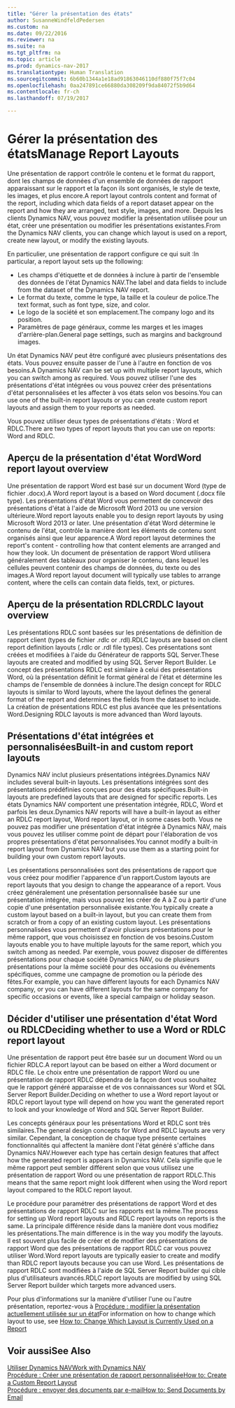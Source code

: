 ```yaml
---
title: "Gérer la présentation des états"
author: SusanneWindfeldPedersen
ms.custom: na
ms.date: 09/22/2016
ms.reviewer: na
ms.suite: na
ms.tgt_pltfrm: na
ms.topic: article
ms.prod: dynamics-nav-2017
ms.translationtype: Human Translation
ms.sourcegitcommit: 6b60b1344a1e18ad91863046110df880f75f7c04
ms.openlocfilehash: 0aa247891ce66880da308209f9da84072f5b9d64
ms.contentlocale: fr-ch
ms.lasthandoff: 07/19/2017

---
```

    
# <a name="manage-report-layouts"></a><span data-ttu-id="79d41-102">Gérer la présentation des états</span><span class="sxs-lookup"><span data-stu-id="79d41-102">Manage Report Layouts</span></span>
<span data-ttu-id="79d41-103">Une présentation de rapport contrôle le contenu et le format du rapport, dont les champs de données d'un ensemble de données de rapport apparaissant sur le rapport et la façon ils sont organisés, le style de texte, les images, et plus encore.</span><span class="sxs-lookup"><span data-stu-id="79d41-103">A report layout controls content and format of the report, including which data fields of a report dataset appear on the report and how they are arranged, text style, images, and more.</span></span> <span data-ttu-id="79d41-104">Depuis les clients Dynamics NAV, vous pouvez modifier la présentation utilisée pour un état, créer une présentation ou modifier les présentations existantes.</span><span class="sxs-lookup"><span data-stu-id="79d41-104">From the Dynamics NAV clients, you can change which layout is used on a report, create new layout, or modify the existing layouts.</span></span> 

<span data-ttu-id="79d41-105">En particulier, une présentation de rapport configure ce qui suit :</span><span class="sxs-lookup"><span data-stu-id="79d41-105">In particular, a report layout sets up the following:</span></span>

- <span data-ttu-id="79d41-106">Les champs d'étiquette et de données à inclure à partir de l'ensemble des données de l'état Dynamics NAV.</span><span class="sxs-lookup"><span data-stu-id="79d41-106">The label and data fields to include from the dataset of the Dynamics NAV report.</span></span>
- <span data-ttu-id="79d41-107">Le format du texte, comme le type, la taille et la couleur de police.</span><span class="sxs-lookup"><span data-stu-id="79d41-107">The text format, such as font type, size, and color.</span></span>
- <span data-ttu-id="79d41-108">Le logo de la société et son emplacement.</span><span class="sxs-lookup"><span data-stu-id="79d41-108">The company logo and its position.</span></span>
- <span data-ttu-id="79d41-109">Paramètres de page généraux, comme les marges et les images d'arrière-plan.</span><span class="sxs-lookup"><span data-stu-id="79d41-109">General page settings, such as margins and background images.</span></span> 

<span data-ttu-id="79d41-110">Un état Dynamics NAV peut être configuré avec plusieurs présentations des états. Vous pouvez ensuite passer de l'une à l'autre en fonction de vos besoins.</span><span class="sxs-lookup"><span data-stu-id="79d41-110">A Dynamics NAV can be set up with multiple report layouts, which you can switch among as required.</span></span> <span data-ttu-id="79d41-111">Vous pouvez utiliser l'une des présentations d'état intégrées ou vous pouvez créer des présentations d'état personnalisées et les affecter à vos états selon vos besoins.</span><span class="sxs-lookup"><span data-stu-id="79d41-111">You can use one of the built-in report layouts or you can create custom report layouts and assign them to your reports as needed.</span></span>

<span data-ttu-id="79d41-112">Vous pouvez utiliser deux types de présentations d'états : Word et RDLC.</span><span class="sxs-lookup"><span data-stu-id="79d41-112">There are two types of report layouts that you can use on reports: Word and RDLC.</span></span>

## <a name="word-report-layout-overview"></a><span data-ttu-id="79d41-113">Aperçu de la présentation d'état Word</span><span class="sxs-lookup"><span data-stu-id="79d41-113">Word report layout overview</span></span>
<span data-ttu-id="79d41-114">Une présentation de rapport Word est basé sur un document Word (type de fichier .docx).</span><span class="sxs-lookup"><span data-stu-id="79d41-114">A Word report layout is a based on Word document (.docx file type).</span></span> <span data-ttu-id="79d41-115">Les présentations d'état Word vous permettent de concevoir des présentations d'état à l'aide de Microsoft Word 2013 ou une version ultérieure.</span><span class="sxs-lookup"><span data-stu-id="79d41-115">Word report layouts enable you to design report layouts by using Microsoft Word 2013 or later.</span></span> <span data-ttu-id="79d41-116">Une présentation d'état Word détermine le contenu de l'état, contrôle la manière dont les éléments de contenu sont organisés ainsi que leur apparence.</span><span class="sxs-lookup"><span data-stu-id="79d41-116">A Word report layout determines the report's content - controlling how that content elements are arranged and how they look.</span></span> <span data-ttu-id="79d41-117">Un document de présentation de rapport Word utilisera généralement des tableaux pour organiser le contenu, dans lequel les cellules peuvent contenir des champs de données, du texte ou des images.</span><span class="sxs-lookup"><span data-stu-id="79d41-117">A Word report layout document will typically use tables to arrange content, where the cells can contain data fields, text, or pictures.</span></span>

## <a name="rdlc-layout-overview"></a><span data-ttu-id="79d41-118">Aperçu de la présentation RDLC</span><span class="sxs-lookup"><span data-stu-id="79d41-118">RDLC layout overview</span></span>
<span data-ttu-id="79d41-119">Les présentations RDLC sont basées sur les présentations de définition de rapport client (types de fichier .rdlc or .rdl).</span><span class="sxs-lookup"><span data-stu-id="79d41-119">RDLC layouts are based on client report definition layouts (.rdlc or .rdl file types).</span></span> <span data-ttu-id="79d41-120">Ces présentations sont créées et modifiées à l'aide du Générateur de rapports SQL Server.</span><span class="sxs-lookup"><span data-stu-id="79d41-120">These layouts are created and modified by using SQL Server Report Builder.</span></span> <span data-ttu-id="79d41-121">Le concept des présentations RDLC est similaire à celui des présentations Word, où la présentation définit le format général de l'état et détermine les champs de l'ensemble de données à inclure.</span><span class="sxs-lookup"><span data-stu-id="79d41-121">The design concept for RDLC layouts is similar to Word layouts, where the layout defines the general format of the report and determines the fields from the dataset to include.</span></span> <span data-ttu-id="79d41-122">La création de présentations RDLC est plus avancée que les présentations Word.</span><span class="sxs-lookup"><span data-stu-id="79d41-122">Designing RDLC layouts is more advanced than Word layouts.</span></span>

## <a name="built-in-and-custom-report-layouts"></a><span data-ttu-id="79d41-123">Présentations d'état intégrées et personnalisées</span><span class="sxs-lookup"><span data-stu-id="79d41-123">Built-in and custom report layouts</span></span>
<span data-ttu-id="79d41-124">Dynamics NAV inclut plusieurs présentations intégrées.</span><span class="sxs-lookup"><span data-stu-id="79d41-124">Dynamics NAV includes several built-in layouts.</span></span> <span data-ttu-id="79d41-125">Les présentations intégrées sont des présentations prédéfinies conçues pour des états spécifiques.</span><span class="sxs-lookup"><span data-stu-id="79d41-125">Built-in layouts are predefined layouts that are designed for specific reports.</span></span> <span data-ttu-id="79d41-126">Les états Dynamics NAV comportent une présentation intégrée, RDLC, Word et parfois les deux.</span><span class="sxs-lookup"><span data-stu-id="79d41-126">Dynamics NAV reports will have a built-in layout as either an RDLC report layout, Word report layout, or in some cases both.</span></span> <span data-ttu-id="79d41-127">Vous ne pouvez pas modifier une présentation d'état intégrée à Dynamics NAV, mais vous pouvez les utiliser comme point de départ pour l'élaboration de vos propres présentations d'état personnalisées.</span><span class="sxs-lookup"><span data-stu-id="79d41-127">You cannot modify a built-in report layout from Dynamics NAV but you use them as a starting point for building your own custom report layouts.</span></span> 

<span data-ttu-id="79d41-128">Les présentations personnalisées sont des présentations de rapport que vous créez pour modifier l'apparence d'un rapport.</span><span class="sxs-lookup"><span data-stu-id="79d41-128">Custom layouts are report layouts that you design to change the appearance of a report.</span></span> <span data-ttu-id="79d41-129">Vous créez généralement une présentation personnalisée basée sur une présentation intégrée, mais vous pouvez les créer de A à Z ou à partir d'une copie d'une présentation personnalisée existante.</span><span class="sxs-lookup"><span data-stu-id="79d41-129">You typically create a custom layout based on a built-in layout, but you can create them from scratch or from a copy of an existing custom layout.</span></span> <span data-ttu-id="79d41-130">Les présentations personnalisées vous permettent d'avoir plusieurs présentations pour le même rapport, que vous choisissez en fonction de vos besoins.</span><span class="sxs-lookup"><span data-stu-id="79d41-130">Custom layouts enable you to have multiple layouts for the same report, which you switch among as needed.</span></span> <span data-ttu-id="79d41-131">Par exemple, vous pouvez disposer de différentes présentations pour chaque société Dynamics NAV, ou de plusieurs présentations pour la même société pour des occasions ou événements spécifiques, comme une campagne de promotion ou la période des fêtes.</span><span class="sxs-lookup"><span data-stu-id="79d41-131">For example, you can have different layouts for each Dynamics NAV company, or you can have different layouts for the same company for specific occasions or events, like a special campaign or holiday season.</span></span>

## <a name="deciding-whether-to-use-a-word-or-rdlc-report-layout"></a><span data-ttu-id="79d41-132">Décider d'utiliser une présentation d'état Word ou RDLC</span><span class="sxs-lookup"><span data-stu-id="79d41-132">Deciding whether to use a Word or RDLC report layout</span></span> 
<span data-ttu-id="79d41-133">Une présentation de rapport peut être basée sur un document Word ou un fichier RDLC.</span><span class="sxs-lookup"><span data-stu-id="79d41-133">A report layout can be based on either a Word document or RDLC file.</span></span> <span data-ttu-id="79d41-134">Le choix entre une présentation de rapport Word ou une présentation de rapport RDLC dépendra de la façon dont vous souhaitez que le rapport généré apparaisse et de vos connaissances sur Word et SQL Server Report Builder.</span><span class="sxs-lookup"><span data-stu-id="79d41-134">Deciding on whether to use a Word report layout or RDLC report layout type will depend on how you want the generated report to look and your knowledge of Word and SQL Server Report Builder.</span></span> 

<span data-ttu-id="79d41-135">Les concepts généraux pour les présentations Word et RDLC sont très similaires.</span><span class="sxs-lookup"><span data-stu-id="79d41-135">The general design concepts for Word and RDLC layouts are very similar.</span></span> <span data-ttu-id="79d41-136">Cependant, la conception de chaque type présente certaines fonctionnalités qui affectent la manière dont l'état généré s'affiche dans Dynamics NAV.</span><span class="sxs-lookup"><span data-stu-id="79d41-136">However each type has certain design features that affect how the generated report is appears in Dynamics NAV.</span></span> <span data-ttu-id="79d41-137">Cela signifie que le même rapport peut sembler différent selon que vous utilisez une présentation de rapport Word ou une présentation de rapport RDLC.</span><span class="sxs-lookup"><span data-stu-id="79d41-137">This means that the same report might look different when using the Word report layout compared to the RDLC report layout.</span></span>

<span data-ttu-id="79d41-138">Le procédure pour paramétrer des présentations de rapport Word et des présentations de rapport RDLC sur les rapports est la même.</span><span class="sxs-lookup"><span data-stu-id="79d41-138">The process for setting up Word report layouts and RDLC report layouts on reports is the same.</span></span> <span data-ttu-id="79d41-139">La principale différence réside dans la manière dont vous modifiez les présentations.</span><span class="sxs-lookup"><span data-stu-id="79d41-139">The main difference is in the way you modify the layouts.</span></span> <span data-ttu-id="79d41-140">Il est souvent plus facile de créer et de modifier des présentations de rapport Word que des présentations de rapport RDLC car vous pouvez utiliser Word.</span><span class="sxs-lookup"><span data-stu-id="79d41-140">Word report layouts are typically easier to create and modify than RDLC report layouts because you can use Word.</span></span> <span data-ttu-id="79d41-141">Les présentations de rapport RDLC sont modifiées à l'aide de SQL Server Report builder qui cible plus d'utilisateurs avancés.</span><span class="sxs-lookup"><span data-stu-id="79d41-141">RDLC report layouts are modified by using SQL Server Report builder which targets more advanced users.</span></span>

<span data-ttu-id="79d41-142">Pour plus d'informations sur la manière d'utiliser l'une ou l'autre présentation, reportez-vous à [Procédure : modifiier la présentation actuellement utilisée sur un état](ui-how-change-layout-currently-used-report.md)</span><span class="sxs-lookup"><span data-stu-id="79d41-142">For information on how to change which layout to use, see [How to: Change Which Layout is Currently Used on a Report](ui-how-change-layout-currently-used-report.md)</span></span>

## <a name="see-also"></a><span data-ttu-id="79d41-143">Voir aussi</span><span class="sxs-lookup"><span data-stu-id="79d41-143">See Also</span></span>
[<span data-ttu-id="79d41-144">Utiliser Dynamics NAV</span><span class="sxs-lookup"><span data-stu-id="79d41-144">Work with Dynamics NAV</span></span>](ui-work-product.md)  
[<span data-ttu-id="79d41-145">Procédure : Créer une présentation de rapport personnalisée</span><span class="sxs-lookup"><span data-stu-id="79d41-145">How to: Create a Custom Report Layout</span></span>](ui-how-create-custom-report-layout.md)  
[<span data-ttu-id="79d41-146">Procédure : envoyer des documents par e-mail</span><span class="sxs-lookup"><span data-stu-id="79d41-146">How to: Send Documents by Email</span></span>](ui-how-send-documents-email.md)

